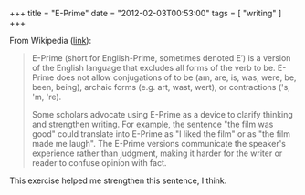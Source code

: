 +++
title = "E-Prime"
date = "2012-02-03T00:53:00"
tags = [ "writing" ]
+++

From Wikipedia
([link](https://secure.wikimedia.org/wikipedia/en/wiki/E-Prime)):

> E-Prime (short for English-Prime, sometimes denoted E′) is a version
> of the English language that excludes all forms of the verb to be.
> E-Prime does not allow conjugations of to be (am, are, is, was, were,
> be, been, being), archaic forms (e.g. art, wast, wert), or
> contractions ('s, 'm, 're).
>
> Some scholars advocate using E-Prime as a device to clarify thinking
> and strengthen writing. For example, the sentence "the film was good"
> could translate into E-Prime as "I liked the film" or as "the film
> made me laugh". The E-Prime versions communicate the speaker's
> experience rather than judgment, making it harder for the writer or
> reader to confuse opinion with fact.

This exercise helped me strengthen this sentence, I think.
